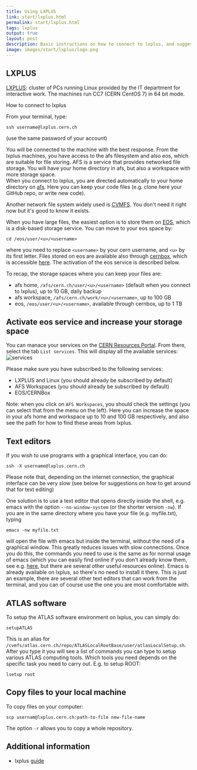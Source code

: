 ```yaml
---
title: Using LXPLUS
link: start/lxplus.html
permalink: start/lxplus.html
tags: lxplus
output: true
layout: post
description: Basic instructions on how to connect to lxplus, and suggestions on text editors
image: images/start/lxplus/logo.png
---
```


## LXPLUS

[LXPLUS](https://information-technology.web.cern.ch/services/lxplus-service): cluster of PCs running Linux provided by the IT department for interactive work. The machines run CC7 (CERN CentOS 7) in 64 bit mode. 

How to connect to lxplus

From your terminal, type:
```
ssh username@lxplus.cern.ch
```
(use the same password of your account)

You will be connected to the machine with the best response. 
From the lxplus machines, you have access to the afs filesystem and also eos, which are suitable for file storing. 
AFS is a service that provides networked file storage. You will have your home directory in afs, but also a workspace with more
storage space.  
When you connect to lxplus, you are directed automatically to your home directory on [afs](https://information-technology.web.cern.ch/services/afs-service). 
Here you can keep your code files (e.g. clone here your GitHub repo, or write new code).

Another network file system widely used is [CVMFS](https://cvmfs.readthedocs.io/en/stable/cpt-quickstart.html).
You don't need it right now but it's good to know it exists.

When you have large files, the easiest option is to store them on [EOS](https://information-technology.web.cern.ch/services/eos-service), 
which is a disk-based storage service.
You can move to your eos space by:
```
cd /eos/user/<u>/<username>
```
where you need to replace `<username>` by your cern username, and `<u>` by its first letter. 
Files stored on eos are available also through [cernbox](https://information-technology.web.cern.ch/services/cernbox-service), which is
accessible [here](https://cernbox.cern.ch/).
The activation of the eos service is described below.

To recap, the storage spaces where you can keep your files are:
- afs home, `/afs/cern.ch/user/<u>/<username>` (default when you connect to lxplus), up to 10 GB, daily backup
- afs workspace, `/afs/cern.ch/work/<u>/<username>`, up to 100 GB
- eos, `/eos/user/<u>/<username>`, available through cernbox, up to 1 TB

## Activate eos service and increase your storage space 

You can manace your services on the [CERN Resources Portal](https://resources.web.cern.ch/resources/).
From there, select the tab `List services`. This will display all the available services:
![services](/students/images/start/lxplus/services.png)

Please make sure you have subscribed to the following services:
- LXPLUS and Linux (you should already be subscribed by default)
- AFS Workspaces (you should already be subscribed by default)
- EOS/CERNBox

Note: when you click on `AFS Workspaces`, you should check the settings (you can
select that from the menu on the left). Here you can increase the space in
your afs home and workspace up to 10 and 100 GB respectively,
and also see the path for how to find these areas from lxplus. 

## Text editors

If you wish to use programs with a graphical interface, you can do:
```
ssh -X username@lxplus.cern.ch
```
Please note that, depending on the internet connection, the graphical interface can be very slow (see below for suggestions on how to get around that for text editing)

One solution is to use a text editor that opens directly inside the shell, e.g. emacs with the option `--no-window-system`
(or the shorter version `-nw`). 
If you are in the same directory where you have your file (e.g. myfile.txt), typing 
```
emacs -nw myfile.txt
```
will open the file with emacs but inside the terminal, without the need of a graphical window.
This greatly reduces issues with slow connections. 
Once you do this, the commands you need to use is the same as for normal usage of emacs
(which you can easily find online if you don't already know them, see e.g. [here](https://www.gnu.org/software/emacs/manual/html_node/emacs/Basic.html), 
but there are several other useful resources online).
Emacs is already available on lxplus, so there's no need to install it there. 
This is just an example, there are several other text editors that can work from the terminal,
and you can of course use the one you are most comfortable with.

## ATLAS software

To setup the ATLAS software environment on lxplus, you can simply do:
```
setupATLAS
```
This is an alias for `/cvmfs/atlas.cern.ch/repo/ATLASLocalRootBase/user/atlasLocalSetup.sh`. 
After you type it you will see a list of commands you can type to setup various ATLAS computing tools. 
Which tools you need depends on the specific task you need to carry out.
E.g. to setup ROOT:
```
lsetup root
```

## Copy files to your local machine

To copy files on your computer:
```
scp usernam@lxplus.cern.ch:path-to-file new-file-name
```

The option `-r` allows you to copy a whole repository. 

## Additional information

- lxplus [guide](https://lxplusdoc.web.cern.ch/)
